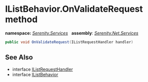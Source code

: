 # IListBehavior.OnValidateRequest method
**namespace:** *[Serenity.Services](../../README.md#serenity.services-namespace)*   **assembly**: *[Serenity.Net.Services](../../README.md)*

```csharp
public void OnValidateRequest(IListRequestHandler handler)
```

## See Also

* interface [IListRequestHandler](../IListRequestHandler.md)
* interface [IListBehavior](../IListBehavior.md)
